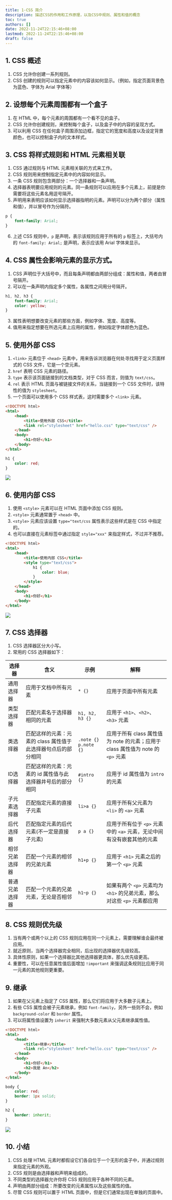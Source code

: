 ```yaml
---
title: 1-CSS 简介
description: 描述CSS的作用和工作原理，以及CSS中规则、属性和值的概念
toc: true
authors: []
date: 2022-11-24T22:15:46+08:00
lastmod: 2022-11-24T22:15:46+08:00
draft: false
---
```



## 1. CSS 概述

1. CSS 允许你创建一系列规则。
2. CSS 创建的规则可以指定元素中的内容该如何显示。（例如，指定页面背景色为蓝色、字体为 Arial 字体等）

## 2. 设想每个元素周围都有一个盒子

1. 在 HTML 中，每个元素的周围都有一个看不见的盒子。
2. CSS 允许你创建规则，来控制每个盒子，以及盒子中的内容的呈现方式。
3. 可以利用 CSS 在任何盒子周围添加边框，指定它的宽度和高度以及设定背景颜色，也可以控制盒子内的文本样式。


## 3. CSS 将样式规则和 HTML 元素相关联

1. CSS 通过规则与 HTML 元素相关联的方式来工作。
2. CSS 规则用来控制指定元素中的内容如何显示。
3. 一条 CSS 规则包含两部分：一个选择器和一条声明。
4. 选择器表明要应用规则的元素。同一条规则可以应用在多个元素上，前提是你需要将这些元素名用逗号隔开。
5. 声明用来表明应该如何显示选择器指明的元素。声明可以分为两个部分（属性和值），并以冒号作为分隔符。

```css
p {
    font-family: Arial;
}
```

6. 上述 CSS 规则中，`p` 是声明，表示该规则应用于所有的 `p` 标签上，大括号内的 `font-family: Arial;` 是声明，表示应该用 Arial 字体来显示。

## 4. CSS 属性会影响元素的显示方式。

1. CSS 声明位于大括号中，而且每条声明都由两部分组成：属性和值，两者由冒号隔开。
2. 可以在一条声明内指定多个属性，各属性之间用分号隔开。

```css
h1, h2, h3 {
    font-family: Arial;
    color: yellow;
}
```

3. 属性表明想要改变元素的那些方面，例如字体、宽度、高度等。
4. 值用来指定想要在所选元素上应用的属性，例如指定字体颜色为蓝色。

## 5. 使用外部 CSS

1. `<link>` 元素位于 `<head>` 元素中，用来告诉浏览器在何处寻找用于定义页面样式的 CSS 文件，它是一个空元素。
2. `href` 表明 CSS 元素的路径。
3. `type` 表示该页面链接到的文档类型，对于 CSS 而言，则值为 `text/css`。
4. `rel` 表示 HTML 页面与被链接文件的关系，当链接到一个 CSS 文件时，该特性的值为 `stylesheet`。
5. 一个页面可以使用多个 CSS 样式表，这时需要多个 `<link>` 元素。

```html
<!DOCTYPE html>
<html>
    <head>
        <title>使用外部 CSS</title>
        <link rel="stylesheet" href="hello.css" type="text/css" />
    </head>
    <body>
        <h1>你好</h1>
    </body>
</html>
```

```css
h1 {
    color: red;
}
```

![](https://animg.oss-cn-shanghai.aliyuncs.com/2022/12/02/20221202210157.png)

## 6. 使用内部 CSS

1. 使用 `<style>` 元素可以在 HTML 页面中添加 CSS 规则。
2. `<style>` 元素通常置于 `<head>` 中。
3. `<style>` 元素应该设置 `type="text/css` 属性表示这些样式是在 CSS 中指定的。
4. 也可以直接在元素标签中通过指定 `style="xxx"` 来指定样式，不过并不推荐。

```html
<!DOCTYPE html>
<html>
    <head>
        <title>使用内部 CSS</title>
        <style type="text/css">
            h1 {
                color: blue;
            }
        </style>
    </head>
    <body>
        <h1>你好</h1>
    </body>
</html>
```

![](https://animg.oss-cn-shanghai.aliyuncs.com/2022/12/02/20221202212427.png)

## 7. CSS 选择器

1. CSS 选择器区分大小写。
2. 常用的 CSS 选择器如下：

|  选择器  | 含义 |  示例 | 解释 |
| ---|--- |---| --- |
|通用选择器| 应用于文档中所有元素 | `* {}`  | 应用于页面中所有元素 |
|类型选择器|匹配元素名于选择器相同的元素 | `h1, h2, h3 {}` | 应用于 `<h1>`、`<h2>`、`<h3>` 元素|
|类选择器|匹配这样的元素：元素的 class 属性值于此选择器句点后的部分相同 | `.note {}` `p.note {}` | 应用于所有 class 属性值为 note 的元素；应用于 class 属性值为 note 的 `<p>` 元素|
|ID选择器|匹配这样的元素：元素的 id 属性值与此选择器井号后的部分相同 | `#intro {}` | 应用于 id 属性值为 `intro` 的元素|
|子元素选择器|匹配指定元素的直接子元素| `li>a {}`|应用于所有父元素为 `<li>` 的 `<a>` 元素 |
|后代选择器|匹配指定元素的后代元素(不一定是直接子元素)| `p a {}` |应用于所有位于 `<p>` 元素中的 `<a>` 元素，无论中间有没有嵌套其他的元素|
|相邻兄弟选择器|匹配一个元素的相邻的兄弟元素|`h1+p {}` | 应用于 `<h1>` 元素之后的第一个 `<p>` 元素 |
|普通兄弟选择器|匹配一个元素的兄弟元素，无论是否相邻|`h1~p {}` |如果有两个 `<p>` 元素均为 `<h1>` 的兄弟元素，那么对这些 `<p>` 元素都应用 |

## 8. CSS 规则优先级

1. 当有两个或两个以上的 CSS 规则应用在同一个元素上，需要理解谁会最终被应用。
2. 就近原则，当两个选择器完全相同，后出现的选择器优先级较高。
3. 具体性原则，如果一个选择器比其他选择器更具体，那么优先级更高。
4. 重要性，可以在任意属性值后面增加 `!important` 来强调这条规则比应用于同一元素的其他规则更重要。

## 9. 继承


1. 如果在父元素上指定了 CSS 属性，那么它们将应用于大多数子元素上。
2. 有些 CSS 属性会被子元素继承，例如 `font-family`，另外一些则不会，例如 `background-color` 和 `border` 属性。
3. 可以将属性值设置为 `inherit` 来强制大多数元素从父元素继承属性值。

```html
<!DOCTYPE html>
<html>
    <head>
        <title>继承</title>
        <link rel="stylesheet" href="hello.css" type="text/css" />
    </head>
    <body>
        <h1>你好</h1>
        <h2>我是 An</h2>
    </body>
</html>
```


```css
body {
    color: red;
    border: 1px solid;
}

h2 {
    border: inherit;
}
```


![](https://animg.oss-cn-shanghai.aliyuncs.com/2022/12/02/20221202214255.png)

## 10. 小结

1. CSS 处理 HTML 元素时都假设它们各自位于一个无形的盒子中，并通过规则来指定元素的外观。
2. CSS 规则是由选择器和声明来组成的。
3. 不同类型的选择器允许你将 CSS 规则应用于各种不同的元素。
4. 声明由两部分组成：所要改变的元素属性以及这些属性的值。
5. 尽管 CSS 规则可以置于 HTML 页面中，但是它们通常出现在单独的页面中。
